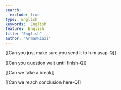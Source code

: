 ```yaml
---
search:
  exclude: true
type:  English
keywords:  English
feature:  English
title: "English"
author: "ArmanRiazi"
---
```


[[Can you just make sure you send it to him asap-Q]]

[[Can you question wait until finish-Q]]

[[Can we take a break]]

[[Can we reach conclusion here-Q]]